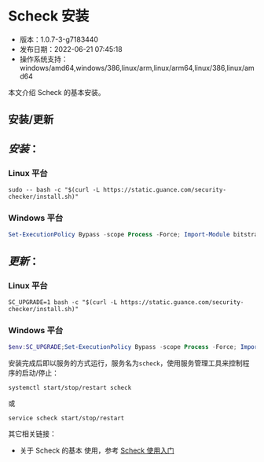 # Scheck 安装

- 版本：1.0.7-3-g7183440
- 发布日期：2022-06-21 07:45:18
- 操作系统支持：windows/amd64,windows/386,linux/arm,linux/arm64,linux/386,linux/amd64


本文介绍 Scheck 的基本安装。

## 安装/更新

## *安装*： 
### Linux 平台

```Shell
sudo -- bash -c "$(curl -L https://static.guance.com/security-checker/install.sh)"
```

### Windows 平台
```powershell
Set-ExecutionPolicy Bypass -scope Process -Force; Import-Module bitstransfer; start-bitstransfer -source https://static.guance.com/security-checker/install.ps1 -destination .install.ps1; powershell .install.ps1;
```


## *更新*：  
### Linux 平台
```Shell
SC_UPGRADE=1 bash -c "$(curl -L https://static.guance.com/security-checker/install.sh)"
```
### Windows 平台
```powershell
$env:SC_UPGRADE;Set-ExecutionPolicy Bypass -scope Process -Force; Import-Module bitstransfer; start-bitstransfer -source https://static.guance.com/security-checker/install.ps1 -destination .install.ps1; powershell .install.ps1;
```


安装完成后即以服务的方式运行，服务名为`scheck`，使用服务管理工具来控制程序的启动/停止：  

```
systemctl start/stop/restart scheck
```

或

```
service scheck start/stop/restart
```


其它相关链接：

- 关于 Scheck 的基本 使用，参考 [Scheck 使用入门](scheck-how-to.md)

